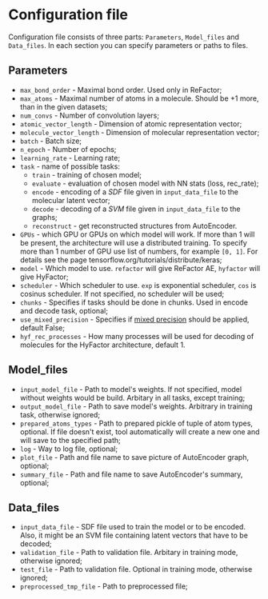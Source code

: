 Configuration file 
===============

Configuration file consists of three parts: `Parameters`, 
`Model_files` and `Data_files`. In each section you can 
specify parameters or paths to files.

## Parameters
* `max_bond_order` - Maximal bond order. Used only in ReFactor;
* `max_atoms` - Maximal number of atoms in a molecule.
  Should be +1 more, than in the given datasets;
* `num_convs` - Number of convolution layers;
* `atomic_vector_length` - Dimension of atomic representation vector;
* `molecule_vector_length` - Dimension of molecular representation vector;
* `batch` - Batch size;
* `n_epoch` - Number of epochs;
* `learning_rate` - Learning rate;
* `task` - name of possible tasks:
  * `train` - training of chosen model; 
  * `evaluate` - evaluation of chosen model with NN stats (loss, rec_rate);
  * `encode` - encoding of a _SDF_ file given in `input_data_file` 
    to the molecular latent vector;
  * `decode` - decoding of a _SVM_ file given in `input_data_file`
    to the graphs;
  * `reconstruct` - get reconstructed structures from AutoEncoder.
* `GPUs` - which GPU or GPUs on which model will work. 
  If more than 1 will be present, the architecture will use 
  a distributed training. To specify more than 1 number of GPU 
  use list of numbers, for example `[0, 1]`. 
  For details see the page tensorflow.org/tutorials/distribute/keras;
* `model` - Which model to use. 
  `refactor` will give ReFactor AE, 
  `hyfactor` will give HyFactor;
* `scheduler` -  Which scheduler to use. 
  `exp` is exponential scheduler, `cos` is cosinus scheduler. If not specified, 
  no scheduler will be used;
* `chunks` - Specifies if tasks should be done in chunks.
  Used in encode and decode task, optional;
* `use_mixed_precision` - Specifies if [mixed precision](https://www.tensorflow.org/guide/mixed_precision) 
should be applied, default False;
* `hyf_rec_processes` - How many processes will be used for decoding of molecules
for the HyFactor architecture, default 1.
  
## Model_files
* `input_model_file` - Path to model's weights. 
  If not specified, model without weights would be build.
  Arbitary in all tasks, except training;
* `output_model_file` - Path to save model's weights. 
  Arbitrary in training task, otherwise ignored;
* `prepared_atoms_types` - Path to prepared pickle of tuple of atom types, optional. 
  If file doesn't exist, tool automatically will create 
  a new one and will save to the specified path;
* `log` - Way to log file, optional;
* `plot_file` - Path and file name to save picture of AutoEncoder graph, optional;
* `summary_file` - Path and file name to save AutoEncoder's summary, optional;
## Data_files
* `input_data_file` - SDF file used to train the model or to be encoded.
  Also, it might be an SVM file containing latent vectors that have to be decoded;
* `validation_file` - Path to validation file. Arbitary in training mode, otherwise ignored;
* `test_file` - Path to validation file. Optional in training mode, otherwise ignored;
* `preprocessed_tmp_file` - Path to preprocessed file;